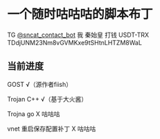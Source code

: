 # 一个随时咕咕咕的脚本布丁

TG [@sncat_contact_bot](https://t.me/sncat_contact_bot)
我 秦始皇 打钱 USDT-TRX TDdjUNM23Nm8vGVMKxe9tSHtnLHTZM8WaL

当前进度
-------------------------------

GOST √（源作者fiish）

Trojan C++ √（基于大火酱）

Trojna go X 咕咕咕

vnet 重启保存配置补丁 X 咕咕咕
